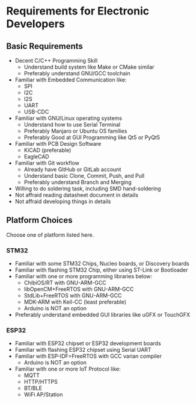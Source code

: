 # Requirements for Electronic Developers

## Basic Requirements
- Decent C/C++ Programming Skill
	+ Understand build system like Make or CMake similar
	+ Preferably understand GNU/GCC toolchain
- Familiar with Embedded Communication like:
	+ SPI
	+ I2C
	+ I2S
	+ UART
	+ USB-CDC
- Familiar with GNU/Linux operating systems
	+ Understand how to use Serial Terminal
	+ Preferably Manjaro or Ubuntu OS families
	+ Preferably Good at GUI Programming like Qt5 or PyQt5
- Familiar with PCB Design Software
	+ KiCAD (preferable)
	+ EagleCAD
- Familiar with Git workflow
	+ Already have GitHub or GitLab account
	+ Understand basic Clone, Commit, Push, and Pull
	+ Preferably understand Branch and Merging
- Willing to do soldering task, including SMD hand-soldering 
- Not affraid reading datasheet document in details
- Not affraid developing things in details

## Platform Choices

Choose one of platform listed here.

### STM32

- Familiar with some STM32 Chips, Nucleo boards, or Discovery boards
- Familiar with flashing STM32 Chip, either using ST-Link or Bootloader
- Familiar with one or more programming libraries below:
	+ ChibiOS/RT with GNU-ARM-GCC
	+ libOpenCM+FreeRTOS with GNU-ARM-GCC
	+ StdLib+FreeRTOS with GNU-ARM-GCC
	+ MDK-ARM with Keil-CC (least preferable)
	+ Arduino is NOT an option
- Preferably understand embedded GUI libraries like uGFX or TouchGFX

### ESP32

- Familiar with ESP32 chipset or ESP32 development boards
- Familiar with flashing ESP32 chipset using Serial UART
- Familiar with ESP-IDF=FreeRTOS with GCC varian compiler
	+ Arduino is NOT an option
- Familiar with one or more IoT Protocol like:
	+ MQTT
	+ HTTP/HTTPS
	+ BT/BLE
	+ WiFi AP/Station
 

